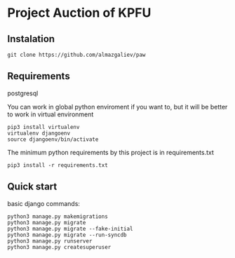 Project Auction of KPFU
=============================


Instalation
------------
	git clone https://github.com/almazgaliev/paw
    
Requirements
------------
postgresql

You can work in global python enviroment if you want to,
but it will be better to work in virtual environment

	pip3 install virtualenv
    virtualenv djangoenv
    source djangoenv/bin/activate

The minimum python requirements by this project is in requirements.txt

	pip3 install -r requirements.txt

Quick start
------------
basic django commands:

    python3 manage.py makemigrations
    python3 manage.py migrate
    python3 manage.py migrate --fake-initial
    python3 manage.py migrate --run-syncdb
    python3 manage.py runserver
    python3 manage.py createsuperuser

